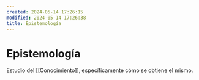 ```yaml
---
created: 2024-05-14 17:26:15
modified: 2024-05-14 17:26:38
title: Epistemología
---
```


# Epistemología

Estudio del [[Conocimiento]], específicamente cómo se obtiene el mismo.
